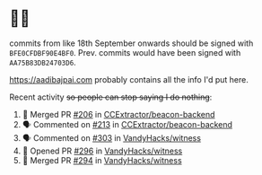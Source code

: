# 👋🏻
<!--
**aadibajpai/aadibajpai** is a ✨ _special_ ✨ repository because its `README.md` (this file) appears on your GitHub profile.
-->
commits from like 18th September onwards should be signed with `BFE0CFDBF90E4BF0`. Prev. commits would have been signed with `AA75B83DB24703D6`.

https://aadibajpai.com probably contains all the info I'd put here.

Recent activity ~~so people can stop saying I do nothing~~:
<!--START_SECTION:activity-->
1. 🎉 Merged PR [#206](https://github.com/CCExtractor/beacon-backend/pull/206) in [CCExtractor/beacon-backend](https://github.com/CCExtractor/beacon-backend)
2. 🗣 Commented on [#213](https://github.com/CCExtractor/beacon-backend/issues/213) in [CCExtractor/beacon-backend](https://github.com/CCExtractor/beacon-backend)
3. 🗣 Commented on [#303](https://github.com/VandyHacks/witness/issues/303) in [VandyHacks/witness](https://github.com/VandyHacks/witness)
4. 💪 Opened PR [#296](https://github.com/VandyHacks/witness/pull/296) in [VandyHacks/witness](https://github.com/VandyHacks/witness)
5. 🎉 Merged PR [#294](https://github.com/VandyHacks/witness/pull/294) in [VandyHacks/witness](https://github.com/VandyHacks/witness)
<!--END_SECTION:activity-->
